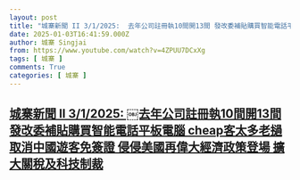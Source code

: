 ```yaml
---
layout: post
title: "城寨新聞 II 3/1/2025: ￼去年公司註冊執10間開13間 發改委補貼購買智能電話平板電腦 cheap客太多老撾取消中國遊客免簽證 侵侵美國再偉大經濟政策登場   擴大關稅及科技制裁"
date: 2025-01-03T16:41:59.000Z
author: 城寨 Singjai
from: https://www.youtube.com/watch?v=4ZPUU7DCxXg
tags: [ 城寨 ]
comments: True
categories: [ 城寨 ]
---
```

<!--1735922519000-->
[城寨新聞 II 3/1/2025: ￼去年公司註冊執10間開13間 發改委補貼購買智能電話平板電腦 cheap客太多老撾取消中國遊客免簽證 侵侵美國再偉大經濟政策登場   擴大關稅及科技制裁](https://www.youtube.com/watch?v=4ZPUU7DCxXg)
------

<div>

</div>
